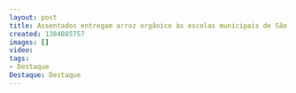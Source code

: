 ```yaml
---
layout: post
title: Assentados entregam arroz orgânico às escolas municipais de São Paulo
created: 1384885757
images: []
video: 
tags:
- Destaque
Destaque: Destaque
---
```



